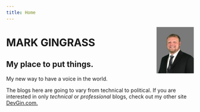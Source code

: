 ```yaml
---
title: Home
---
```

 
<img class = "avatar" width = "100" style="float: right;" src="mark_gingrass_bio.jpg">

# MARK GINGRASS

## My place to put things.
My new way to have a voice in the world.

The blogs here are going to vary from technical to political. If you are interested in only *technical* or *professional* blogs, check out my other site <a href="http://www.devgin.com">DevGin.com.</a>
